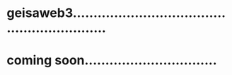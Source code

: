 # geisaweb3.............................................................
# coming soon................................
